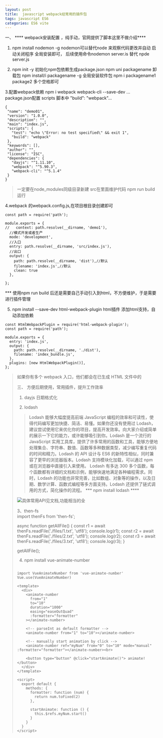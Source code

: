 ```yaml
---
layout: post
title:  javascript webpack经常用的插件包
tags: javascript ES6
categories: ES6 vite
---
```


一、 **** webpack安装配置 ，纯手动，官网提供了脚本这里不做介绍****
1. npm install nodemon -g
nodemon可以替代node 来观察代码更改并自动 启动关闭程序
全局安装即可，
后续使用命令nodemon server.is  替代 npde server.js

2. npm init -y                   初始化npm包依赖生成package.json
   npm uni packagename           卸载包
   npm install/i packagename -g  全局安装软件包
   npm i packagename1 package2    多个空格即可

3.配置webpack依赖
 npm i webpack webpack-cli --save-dev
 ... package.json配置 scripts 脚本中 "build": "webpack"...
 ```
 {
  "name": "demo01",
  "version": "1.0.0",
  "description": "",
  "main": "index.js",
  "scripts": {
    "test": "echo \"Error: no test specified\" && exit 1",
    "build": "webpack"
  },
  "keywords": [],
  "author": "",
  "license": "ISC",
  "dependencies": {
    "dayjs": "^1.11.10",
    "webpack": "^5.90.3",
    "webpack-cli": "^5.1.4"
  }
}

 ```
 >一定要在node_modules同级目录新建 src在里面维护代码
   npm run build 运行

4.webpack 的webpack.config.js,在项目根目录创建即可
```
const path = require('path');

module.exports = {
//   context: path.resolve(__dirname, 'demo1'),
  //模式开发或者生产
  mode: 'development',
  //入口
  entry: path.resolve(__dirname, 'src/index.js'),
  //出口
  output: {
    path: path.resolve(__dirname, 'dist'),//默认
    filename: 'index.js',//默认
    clean: true
  },

};
```
***  使用npm  run build 后还是需要自己手动引入到html，不方便维护，于是需要进行插件管理

5. npm install --save-dev html-webpack-plugin html插件 添加html支持，自动添加依赖
```
const HtmlWebpackPlugin = require('html-webpack-plugin');
const path = require('path');

module.exports = {
  entry: 'index.js',
  output: {
    path: path.resolve(__dirname, './dist'),
    filename: 'index_bundle.js',
  },
  plugins: [new HtmlWebpackPlugin()],
};
```
> 如果你有多个 webpack 入口，他们都会在已生成 HTML 文件中的 <script> 标签内引入。
   如果在 webpack 的输出中有任何 CSS 资源（例如，使用 MiniCssExtractPlugin 提取的 CSS），那么这些资源也会在 HTML 文件 <head> 元素中的 <link> 标签内引入
```
**** 可以配置多个HtmlWebpackPlugin***
> 下面的配置是实现在编译过程中将index.html打包到dist下并添加js依赖
module.exports = {
//   context: path.resolve(__dirname, 'demo1'),
  mode: 'development',
  entry: path.resolve(__dirname, 'src/index.js'),
  output: {
    path: path.resolve(__dirname, 'dist/src/index.js'),//默认
    filename: 'index.js',//默认
    clean: true
  },
  plugins: [
    // new HtmlWebpackPlugin(),// Generates default index.html
    new HtmlWebpackPlugin(// Also generate a about.html
    {

      title: 'manixchen webpack self site',
      template: path.resolve(__dirname, 'src/index.html'),
      filename: path.resolve(__dirname, 'dist/index.html')
    }
  )],//支出html文件自动导入变异后文件
};
```



6. 添加css支持 npm install --save-dev style-loader  css-loader
如果要使用 ![css-loader](https://www.webpackjs.com/loaders/css-loader/)，你需要安装 webpack@5
首先，你需要先安装 css-loader：
npm install --save-dev css-loader
首先，你需要安装 style-loader：

推荐将 style-loader 与 css-loader 一起使用
npm install --save-dev style-loader

然后把 loader 添加到你的 webpack 配置中。比如：
```
module.exports = {
  module: {
    rules: [
      {
        test: /\.css$/i,
        use: ["style-loader", "css-loader"],
      },
    ],
  },
};
```


7. 我习惯使用 ![scss 添加对营 loader](https://www.webpackjs.com/loaders/sass-loader/)
  npm install sass-loader sass webpack --save-dev
```
module: {
   rules: [
     {
       test: /\.css$/i,
       use: ["style-loader", "css-loader"],
     },
     {
       test: /\.s[ac]ss$/i,
       use: [
         "style-loader",
         "css-loader",
         {
           loader: "sass-loader",
           options: {
             sourceMap: true,
             sassOptions: {
               outputStyle: "compressed",
             },
           },
         },
       ],
     },
   ],
 },
```

8. 将CSS单独打包到大单独文件，降低请求消耗
```
本插件会将 CSS 提取到单独的文件中，为每个包含 CSS 的 JS 文件创建一个 CSS 文件，并且支持 CSS 和 SourceMaps 的按需加载。

本插件基于 webpack v5 的新特性构建，并且需要 webpack 5 才能正常工作。

与 extract-text-webpack-plugin 相比：

异步加载
没有重复的编译（性能）
更容易使用
特别针对 CSS 开发
快速开始
首先，你需要安装 mini-css-extract-plugin：

npm install --save-dev mini-css-extract-plugin
建议 mini-css-extract-plugin 与 css-loader 一起使用。

之后将 loader 与 plugin 添加到你的 webpack 配置文件中。 例如：

默认情况下，mini-css-extract-plugin 会将 styles（<link> 元素）附加到当前 window 的 document.head 中。
plugins: [
    // new HtmlWebpackPlugin(),// Generates default index.html
    new HtmlWebpackPlugin({ // Also generate a about.html//支出html文件自动导入编译后文件
      title: "manixchen webpack self site",
      template: path.resolve(__dirname, "src/index.html"),
      filename: path.resolve(__dirname, "dist/index.html"),
    }),
    new MiniCssExtractPlugin({
        // insert: "#some-element",
    })
  ],
```

9. 这个插件使用 cssnano 优化和压缩 CSS
首先安装 css-minimizer-webpack-plugin：
$ npm install css-minimizer-webpack-plugin --save-dev
接着在 webpack 配置中加入该插件。示例：
```
entry: path.resolve(__dirname, "src/index.js"),
  output: {
    path: path.resolve(__dirname, "dist/"), //默认
    filename: "index.js", //默认
    clean: true,

    publicPath: "auto",
  },
  //   devServer: {
  //     static: './src',
  //    hot: true,
  //   },
  optimization: {
    // minimize: true,
    minimizer: [
      // 在 webpack@5 中，你可以使用 `...` 语法来扩展现有的 minimizer（即 `terser-webpack-plugin`），将下一行取消注释
      `...`,
      new CssMinimizerPlugin({
        // parallel: true,//使用多进程并发执行，提升构建速度。 运行时默认的并发数：os.cpus().length - 1
        // include: /\/assets/,
      }),
    ],
  },
```



10.  开启编译服务器，实时查看web状态，节约编译时间
webpack-dev-server 提供了一个基本的 web server，并具有实时重新加载的功能。设置如下：

npm install --save-dev webpack-dev-server
```
const HtmlWebpackPlugin = require("html-webpack-plugin");
const MiniCssExtractPlugin = require("mini-css-extract-plugin");
const CssMinimizerPlugin = require("css-minimizer-webpack-plugin");
const devMode = process.env.NODE_ENV !== "production";

const path = require("path");
module.exports = {
  mode: "development",
  //   context: path.resolve(__dirname, 'demo1'),
  entry: path.resolve(__dirname, "src/index.js"),
  output: {
    path: path.resolve(__dirname, "dist/"), //默认
    filename: "index.js", //默认
    clean: true,
  },
  devServer: {
    // static: {
    //     directory: path.resolve(__dirname, "dist"),
    // },
    // liveReload: false,
    host: "127.0.0.1",
    port: 8081,
  },
  optimization: {
    // runtimeChunk: 'single',
    // minimize: true,
    minimizer: [
      // 在 webpack@5 中，你可以使用 `...` 语法来扩展现有的 minimizer（即 `terser-webpack-plugin`），将下一行取消注释
      `...`,
      new CssMinimizerPlugin({
        // parallel: true,//使用多进程并发执行，提升构建速度。 运行时默认的并发数：os.cpus().length - 1
        // include: /\/assets/,
      }),
    ],
  },
  plugins: [
    // new HtmlWebpackPlugin(),// Generates default index.html
    new HtmlWebpackPlugin({
      title: "manixchen webpack self site",
      template: path.resolve(__dirname, "src/index.html"),
      filename: path.resolve(__dirname, "dist/index.html"),
    }),
    new MiniCssExtractPlugin({}),
  ],
  module: {
    rules: [
      {
        test: /\.css$/i,
        // use: [devMode ? "style-loader" : MiniCssExtractPlugin.loader,, "css-loader"],
        use: [MiniCssExtractPlugin.loader, "css-loader"],
      },
      {
        test: /\.s[ac]ss$/i,
        use: [
          MiniCssExtractPlugin.loader,
          "css-loader",
          {
            loader: "sass-loader",
          },
        ],
      },
      {
        test: /\.(png|jpe|jpeg|gif|svg|eot|ttf|woff|woff2)$/i,
        type: "asset",
        generator: {
          filename: "assets/[hash][ext][query]",
        },
      },
    ],
  },
};


```
*** package.json 配置如下 ***
```
{
  "name": "demo01",
  "version": "1.0.0",
  "description": "",
  "main": "index.js",
  "scripts": {
    "test": "echo \"Error: no test specified\" && exit 1",
    "build": "webpack",
    "dev": "webpack serve --open"  //webpack-dev-server  open代表自动打开
  },
  "keywords": [],
  "author": "",
  "license": "ISC",
  "dependencies": {
    "dayjs": "^1.11.10"
  },
  "devDependencies": {
    "css-loader": "^6.10.0",
    "css-minimizer-webpack-plugin": "^6.0.0",
    "html-webpack-plugin": "^5.6.0",
    "mini-css-extract-plugin": "^2.8.0",
    "sass": "^1.71.1",
    "sass-loader": "^14.1.1",
    "style-loader": "^3.3.4",
    "webpack": "^5.90.3",
    "webpack-cli": "^5.1.4",
    "webpack-dev-server": "^5.0.2"
  }
}

```




13. npm i cross-env --save-dev

const devMode = process.env.NODE_ENV !== "production";

packae.json(node版本我使用的版本如下，我那时候应该是网络问题，开启VPN便好了，如果出现一直编译ross-env NODE_ENV=production webpack失败可以尝试这个方法)
*** node 的nvm npx涉及到，无非就是版本和包运行管理器****
    ```
    C:\Users\Administrator>node -v
    v20.10.0

    C:\Users\Administrator>nvm  install 20.10.0
    Downloading node.js version 20.10.0 (64-bit)...
    Extracting node and npm...
    Complete
    npm v10.2.3 installed successfully.


    Installation complete. If you want to use this version, type

    nvm use 20.10.0

    C:\Users\Administrator>nvm  install 21.1.0
    Downloading node.js version 21.1.0 (64-bit)...
    Extracting node and npm...
    Complete
    npm v10.2.0 installed successfully.


    Installation complete. If you want to use this version, type

    nvm use 21.1.0

    C:\Users\Administrator>node -v
    v20.10.0

    C:\Users\Administrator>nvm ls

        21.1.0
      * 20.10.0 (Currently using 64-bit executable)

    C:\Users\Administrator>nvm use 21.1.0
    Now using node v21.1.0 (64-bit)
    ```

       "build": "cross-env NODE_ENV=production webpack --mode=production",
     "dev": "cross-env NODE_ENV=development webpack serve --open --mode=development",

*** 我之前理解偏差了，多此一举跑到windows的环境变量配置过，实时发现确实多次一举，有个好的网就行了***
cross-env NODE_ENV=development

*** 完整实例，自动更新js，css同步到页面 ***
```
const HtmlWebpackPlugin = require("html-webpack-plugin");
const MiniCssExtractPlugin = require("mini-css-extract-plugin");
const CssMinimizerPlugin = require("css-minimizer-webpack-plugin");
const devMode = process.env.NODE_ENV !== "production";

const path = require("path");
module.exports = {
  mode: "development",
  //   context: path.resolve(__dirname, 'demo1'),
  entry: path.resolve(__dirname, "src/index.js"),
  output: {
    path: path.resolve(__dirname, "dist/"), //默认
    filename: "index.js", //默认
    clean: true,
  },
  devServer: {
    // static: {
    //     directory: path.resolve(__dirname, "dist/src"),
    // },
    // liveReload: false,
    host: "127.0.0.1",
    port: 8081,
  },
  optimization: {
    // runtimeChunk: 'single',
    // minimize: true,
    minimizer: [
      // 在 webpack@5 中，你可以使用 `...` 语法来扩展现有的 minimizer（即 `terser-webpack-plugin`），将下一行取消注释
      `...`,
      new CssMinimizerPlugin({
        // parallel: true,//使用多进程并发执行，提升构建速度。 运行时默认的并发数：os.cpus().length - 1
        // include: /\/assets/,
      }),
    ],
  },
  plugins: [
    // new HtmlWebpackPlugin(),// Generates default index.html
    new HtmlWebpackPlugin({
      title: "manixchen webpack self site",
      template: path.resolve(__dirname, "src/index.html"),
      filename: path.resolve(__dirname, "dist/index.html"),
    }),
    new MiniCssExtractPlugin({
        filename: "./src/assets/[name].css",
    }),
  ],
  module: {
    rules: [
      {
        test: /\.css$/i,
        // use: [devMode ? "style-loader" : MiniCssExtractPlugin.loader,, "css-loader"],
        use: [process.env.NODE_ENV === "development"?"style-loader":MiniCssExtractPlugin.loader, "css-loader"],
      },
      {
        test: /\.s[ac]ss$/i,
        use: [
            process.env.NODE_ENV === "development"?"style-loader":MiniCssExtractPlugin.loader,
          "css-loader",
          {
            loader: "sass-loader",
          },
        ],
      },
      {
        test: /\.(png|jpe|jpeg|gif|svg|eot|ttf|woff|woff2)$/i,
        type: "asset",
        generator: {
          filename: "assets/[hash][ext][query]",
        },
      },
    ],
  },
};

```







14. 其实你只要会了webpack配置，所有的框架你几乎可以按需引入，并不需要全局引入，
    太过于浪费性能，虽然打包工具能够部分去除未引用的插件，但是可以从源头上面解决这个问题
  列如 elementplus中 按需导入# 您需要使用额外的插件来导入要使用的组件。无论是字体图标还是组件都可按需导入，在实际开发场景中其实几乎不可能全部用户这些组件库，根据个人需求就很有必要了
  自动导入 推荐#  首先你需要安装unplugin-vue-components 和 unplugin-auto-import这两款插件

npm install -D unplugin-vue-components unplugin-auto-import
然后把下列代码插入到你的 Vite 或 Webpack 的配置文件中
```
import { ElementPlusResolver } from "unplugin-vue-components/resolvers";
import Icons from 'unplugin-icons/vite'
import IconsResolver from 'unplugin-icons/resolver'


// https://vitejs.dev/config/
export default defineConfig({
  // define: {'process.env': {}},
  plugins: [
    vue(),
    AutoImport({
      resolvers: [
        ElementPlusResolver(),
        // Auto import icon components
        // 自动导入图标组件
        IconsResolver({
          prefix: 'Icon',
        }),
      ],
    }),
    Components({
      resolvers: [
         // Auto register icon components
        // 自动注册图标组件
        IconsResolver({
          enabledCollections: ['ep'],
        }),
        ElementPlusResolver({importStyle: "sass",}),

      ],
    }),
    Icons({
      autoInstall: true,
    }),
  ],
  base: '/manix/',//远程部署哪个目录就配置啥，如果是根目录就为空，或者不配
  publicDir: "/manix/", //静态资源服务的文件夹
  resolve: {
    alias: {
      "@": fileURLToPath(new URL("./src", import.meta.url)),
    },
  },
  css: {
    preprocessorOptions: {
      scss: {
        additionalData: `@use "@/styles/element/index.scss" as *;`,
      },
    },
  },
  // 解决跨域需求
  server: {
    // host: "localhost",
    // https: false,//是否启用 http 2
    // cors: true,//为开发服务器配置 CORS , 默认启用并允许任何源
    // open: true,//服务启动时自动在浏览器中打开应用
    // port: "9000",
    // strictPort: false, //设为true时端口被占用则直接退出，不会尝试下一个可用端口
    // force: true,//是否强制依赖预构建
    // hmr: false,//禁用或配置 HMR 连接
    proxy: {
      '^/api': {
        target: 'http://t.weather.sojson.com/', //目标源，目标服务器，真实请求地址()会替换当前环境中的本地服务器baeurl
        changeOrigin: true, //支持跨域
        rewrite: (path) => path.replace(/^\/api/, "/api"), //重写真实路径,替换/api
      }
    }
  },
  //打包配置
 build: {
  // target: "modules", //浏览器兼容性  "esnext"|"modules"
  // outDir: "dist",//指定输出路径
  // assetsDir: "assets",//生成静态资源的存放路径
  assetsInlineLimit: 4096, //小于此阈值的导入或引用资源将内联为 base64 编码，以避免额外的 http 请求。设置为 0 可以完全禁用此项
  // cssCodeSplit: true, //启用/禁用 CSS 代码拆分
  // sourcemap: false,//构建后是否生成 source map 文件
  // rollupOptions: {//自定义底层的 Rollup 打包配置
  // },
  // commonjsOptions: {//@rollup/plugin-commonjs 插件的选项
  // },
  // lib: { //构建的库
  // },
  // manifest: false,//当设置为 true，构建后将会生成 manifest.json 文件
  // // 设置为 false 可以禁用最小化混淆，
  // // 或是用来指定使用哪种混淆器
  // // boolean | 'terser' | 'esbuild'
  // minify: "terser", //terser 构建后文件体积更小
  //传递给 Terser 的更多 minify 选项。
  terserOptions: {
    compress:{
      drop_console: true,//移除所有console
      drop_debugger: true
    }
  },  
  // write: true,//设置为 false 来禁用将构建后的文件写入磁盘
  // //默认情况下，若 outDir 在 root 目录下，则 Vite 会在构建时清空该目录。
  // emptyOutDir: true,
  brotliSize: true, //启用/禁用 brotli 压缩大小报告
  chunkSizeWarningLimit: 1500 //chunk 大小警告的限制
 },
//  ssr: {
//   // 列出的是要为 SSR 强制外部化的依赖
//   external: [],
//   //列出的是防止被 SSR 外部化依赖项
//   noExternal: [
//   ]
//  }
});

```

*** 引用部分 ***
<script setup>
import { reactive, ref } from "vue";  
import {
  HomeFilled,
} from "@element-plus/icons-vue";
import 'element-plus/es/components/notification/style/css'
import { ElNotification } from 'element-plus'
</script>
















三、 方便后期使用，常用插件，提升工作效率
1. dayjs 日期格式化

2. lodash
> Lodash 能够大幅度提高前端 JavaScript 编程的效率和可读性，使得代码编写更加快捷、简洁、易懂。如果你还没有使用过 Lodash，建议尝试使用它来优化你的项目，提高开发效率。向大家介绍或简单的展示一下它的能力，或许能够吸引到你。Lodash 是一个流行的 JavaScript 实用工具库，提供了许多常用的函数和工具，能够方便地处理集合、字符串、数值、函数等多种数据类型，减少编写重复代码的时间和精力。Lodash 的 API 设计与 ES6 的新特性相似，同时兼容了更早的浏览器版本。Lodash 支持模块化加载，可以通过 npm 或在浏览器中直接引入来使用。
Lodash 有多达 300 多个函数，每个函数都有详细的文档和示例，能够快速地满足各种编程需求。同时，Lodash 的功能也非常完善，比如数组、对象等的操作，以及日期、数学计算、函数式编程等多方面支持。Lodash 还提供了链式调用的方式，简化操作的流程。
*** npm install lodash ****

![具体常用API见文档,功能相当的全](./2019-06-04-lodash-node)


3、then-fs  
import thenFs from 'then-fs';

async function getAllFile() {
  const r1 = await thenFs.readFile('./files/1.txt', 'utf8');
  console.log(r1);
  const r2 = await thenFs.readFile('./files/2.txt', 'utf8');
  console.log(r2);
  const r3 = await thenFs.readFile('./files/3.txt', 'utf8');
  console.log(r3);
}

getAllFile();


4. npm install vue-animate-number
```

import VueAnimateNumber from 'vue-animate-number'
Vue.use(VueAnimateNumber)

<template>
  <div>
    <animate-number
      from="1"
      to="10"
      duration="1000"
      easing="easeOutQuad"
      :formatter="formatter"
    ></animate-number>

    <!-- parseInt as default formatter -->
    <animate-number from="1" to="10"></animate-number>

    <!-- manually start animation by click -->
    <animate-number ref="myNum" from="0" to="10" mode="manual" :formatter="formatter"></animate-number><br>

    <button type="button" @click="startAnimate()"> animate! </button>
  </div>
</template>

<script>
  export default {
    methods: {
      formatter: function (num) {
        return num.toFixed(2)
      },

      startAnimate: function () {
        this.$refs.myNum.start()
      }
    }
  }
</script>
```
